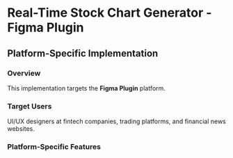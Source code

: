# Real-Time Stock Chart Generator - Figma Plugin

## Platform-Specific Implementation

### Overview
This implementation targets the **Figma Plugin** platform.

### Target Users
UI/UX designers at fintech companies, trading platforms, and financial news websites.

### Platform-Specific Features
